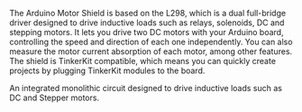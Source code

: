 <FeatureDescription>

The Arduino Motor Shield is based on the L298, which is a dual full-bridge driver designed to drive inductive loads such as relays, solenoids, DC and stepping motors. It lets you drive two DC motors with your Arduino board, controlling the speed and direction of each one independently. You can also measure the motor current absorption of each motor, among other features. The shield is TinkerKit compatible, which means you can quickly create projects by plugging TinkerKit modules to the board.

</FeatureDescription>

<FeatureList>

<Feature title="Monolithic Circuit" image="connection">

An integrated monolithic circuit designed to drive inductive loads such as DC and Stepper motors.
<FeatureWrapper>
  <FeatureLink variant="primary" title="Documentation" url="/tutorials/motor-shield-rev3/msr3-controlling-dc-motor"/>
</FeatureWrapper>
</Feature>

</FeatureList>